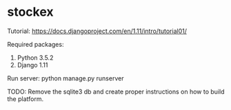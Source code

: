 # stockex

Tutorial:
https://docs.djangoproject.com/en/1.11/intro/tutorial01/

Required packages:
1) Python 3.5.2
2) Django 1.11

Run server: python manage.py runserver

TODO: Remove the sqlite3 db and create proper instructions on how to build the platform.
